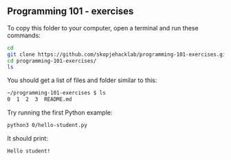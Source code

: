 ## Programming 101 - exercises

To copy this folder to your computer, open a terminal and run these commands:

```bash
cd
git clone https://github.com/skopjehacklab/programming-101-exercises.git
cd programming-101-exercises/
ls
```

You should get a list of files and folder similar to this:

```bash
~/programming-101-exercises $ ls
0  1  2  3  README.md
```

Try running the first Python example:

```bash
python3 0/hello-student.py
```

It should print:

```
Hello student!
```
